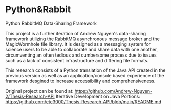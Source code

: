 # Python&Rabbit
Python RabbitMQ Data-Sharing Framework


This project is a further iteration of Andrew Nguyen's data-sharing framework utilizing the RabbitMQ asynchronous message broker and the MagicWormhole file library.
It is designed as a messaging system for science users to be able to collaborate and share data with one another, circumventing an often tedious and cumbersome process due to issues such as a lack of consistent infrastructure and differing file formats.

This research consists of a Python translation of the Java API created in the previous version as well as an application/console based experience of the framework desgined to increase accessibility and comprehensiveness.


Original project can be found at: https://github.com/Andrew-Nguyen-2/Thesis-Research-API
Iterative Development on Java Portions: https://github.com/etc3000/Thesis-Research-API/blob/main/README.md
